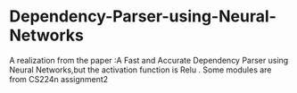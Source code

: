 # Dependency-Parser-using-Neural-Networks
A realization from the paper :A Fast and Accurate Dependency Parser using Neural Networks,but the activation function is Relu .
Some modules are from CS224n assignment2
